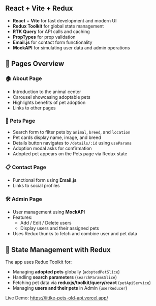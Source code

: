 ## React + Vite + Redux

- **React** + **Vite** for fast development and modern UI
- **Redux Toolkit** for global state management
- **RTK Query** for API calls and caching
- **PropTypes** for prop validation
- **Email.js** for contact form functionality
- **MockAPI** for simulating user data and admin operations

## 📄 Pages Overview

### 🏠 About Page
- Introduction to the animal center
- Carousel showcasing adoptable pets
- Highlights benefits of pet adoption
- Links to other pages

### 🐶 Pets Page
- Search form to filter pets by `animal`, `breed`, and `location`
- Pet cards display name, image, and breed
- Details button navigates to `/details/:id` using `useParams`
- Adoption modal asks for confirmation
- Adopted pet appears on the Pets page via Redux state

### 📋 Contact Page
- Functional form using **Email.js**
- Links to social profiles

### 🛠️ Admin Page
- User management using **MockAPI**
- Features:
  - Add / Edit / Delete users
  - Display users and their assigned pets
- Uses Redux thunks to fetch and combine user and pet data

## 🧠 State Management with Redux

The app uses Redux Toolkit for:

- Managing **adopted pets** globally (`adoptedPetSlice`)
- Handling **search parameters** (`searchParamsSlice`)
- Fetching pet data via **reduxjs/toolkit/query/react** (`petApiService`)
- Managing **users and their pets** in Admin (`userReducer`)
  
Live Demo: https://littke-pets-old-api.vercel.app/


